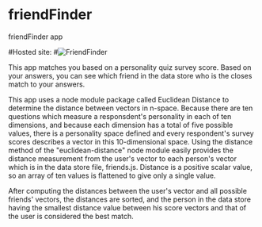 # friendFinder
friendFinder app

#Hosted site:
#![FriendFinder](https://fictivefriendfinder.herokuapp.com/)

This app matches you based on a personality quiz survey score. Based on your answers, you can see which friend in the data store who is the closes match to your answers.

This app uses a node module package called Euclidean Distance to determine the distance between vectors in n-space. Because there are ten questions which measure a responsdent's personality in each of ten dimensions, and because each dimension has a total of five possible values, there is a personality space defined and every respondent's survey scores describes a vector in this 10-dimensional space. Using the distance method of the "euclidean-distance" node module easily provides the distance measurement from the user's vector to each person's vector which is in the data store file, friends.js. Distance is a positive scalar value, so an array of ten values is flattened to give only a single value.

After computing the distances between the user's vector and all possible friends' vectors, the distances are sorted, and the person in the data store having the smallest distance value between his score vectors and that of the user is considered the best match.
